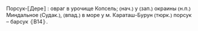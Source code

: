 ---
---

Порсук-⟦Дере⟧
: овраг в урочище Копсель; ⦅нач.⦆ у ⦅зап.⦆ окраины ⦅н.п.⦆ Миндальное ⦅Судак.⦆, ⦅впад.⦆ в море у м. Караташ-Бурун ⦅тюрк.⦆ порсук – барсук ⦃В14⦄.
